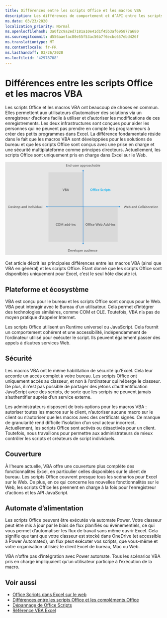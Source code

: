 ```yaml
---
title: Différences entre les scripts Office et les macros VBA
description: Les différences de comportement et d’API entre les scripts Office et les macros VBA Excel.
ms.date: 03/23/2020
localization_priority: Normal
ms.openlocfilehash: 3a0f2c9a2ed7181a10e41d1f45b3af695877a680
ms.sourcegitcommit: d556aaefac80e55f53ac56b7f6ecbc657ebd426f
ms.translationtype: MT
ms.contentlocale: fr-FR
ms.lasthandoff: 03/26/2020
ms.locfileid: "42978708"
---
```

# <a name="differences-between-office-scripts-and-vba-macros"></a>Différences entre les scripts Office et les macros VBA

Les scripts Office et les macros VBA ont beaucoup de choses en commun. Elles permettent aux utilisateurs d’automatiser des solutions via un enregistreur d’actions facile à utiliser et d’autoriser les modifications de ces enregistrements. Les deux infrastructures sont conçues pour aider les personnes qui ne peuvent pas prendre en compte les programmeurs à créer des petits programmes dans Excel.
La différence fondamentale réside dans le fait que les macros VBA sont développées pour les solutions de bureau et que les scripts Office sont conçus avec une prise en charge et une sécurité multiplateforme comme principes directeurs. Actuellement, les scripts Office sont uniquement pris en charge dans Excel sur le Web.

![Diagramme à quatre quadrants présentant les zones ciblées pour différentes solutions d’extensibilité Office. Les scripts Office et les macros VBA sont conçus pour aider les utilisateurs finaux à créer des solutions, mais les scripts Office sont créés pour le Web et la collaboration (tandis que VBA est destiné à l’ordinateur de bureau).)](../images/office-programmability-diagram.png)

Cet article décrit les principales différences entre les macros VBA (ainsi que VBA en général) et les scripts Office. Étant donné que les scripts Office sont disponibles uniquement pour Excel, c’est le seul hôte discuté ici.

## <a name="platform-and-ecosystem"></a>Plateforme et écosystème

VBA est conçu pour le bureau et les scripts Office sont conçus pour le Web. VBA peut interagir avec le Bureau d’un utilisateur. Cela permet d’intégrer des technologies similaires, comme COM et OLE. Toutefois, VBA n’a pas de moyen pratique d’appeler Internet.

Les scripts Office utilisent un Runtime universel ou JavaScript. Cela fournit un comportement cohérent et une accessibilité, indépendamment de l’ordinateur utilisé pour exécuter le script. Ils peuvent également passer des appels à d’autres services Web.

## <a name="security"></a>Sécurité

Les macros VBA ont le même habilitation de sécurité qu’Excel. Cela leur accorde un accès complet à votre bureau. Les scripts Office ont uniquement accès au classeur, et non à l’ordinateur qui héberge le classeur. De plus, il n’est pas possible de partager des jetons d’authentification JavaScript avec des scripts, de sorte que les scripts ne peuvent jamais s’authentifier auprès d’un service externe.

Les administrateurs disposent de trois options pour les macros VBA : autoriser toutes les macros sur le client, n’autoriser aucune macro sur le client ou n’autoriser que les macros avec des certificats signés. Ce manque de granularité rend difficile l’isolation d’un seul acteur incorrect. Actuellement, les scripts Office sont activés ou désactivés pour un client. Toutefois, nous travaillons pour permettre aux administrateurs de mieux contrôler les scripts et créateurs de script individuels.

## <a name="coverage"></a>Couverture

À l’heure actuelle, VBA offre une couverture plus complète des fonctionnalités Excel, en particulier celles disponibles sur le client de bureau. Les scripts Office couvrent presque tous les scénarios pour Excel sur le Web. De plus, en ce qui concerne les nouvelles fonctionnalités sur le Web, les scripts Office les prennent en charge à la fois pour l’enregistreur d’actions et les API JavaScript.

## <a name="power-automate"></a>Automate d’alimentation

Les scripts Office peuvent être exécutés via automate Power. Votre classeur peut être mis à jour par le biais de flux planifiés ou événementiels, ce qui vous permet d’automatiser les flux de travail sans même ouvrir Excel. Cela signifie que tant que votre classeur est stocké dans OneDrive (et accessible à Power Automated), un flux peut exécuter vos scripts, que vous-même et votre organisation utilisiez le client Excel de bureau, Mac ou Web.

VBA n’offre pas d’intégration avec Power automate. Tous les scénarios VBA pris en charge impliquaient qu’un utilisateur participe à l’exécution de la macro.

## <a name="see-also"></a>Voir aussi

- [Office Scripts dans Excel sur le web](../overview/excel.md)
- [Différences entre les scripts Office et les compléments Office](add-ins-differences.md)
- [Dépannage de Office Scripts](../testing/troubleshooting.md)
- [Référence VBA Excel](/office/vba/api/overview/excel)
